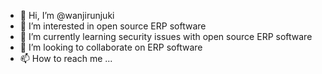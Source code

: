 - 👋 Hi, I’m @wanjirunjuki
- 👀 I’m interested in open source ERP software
- 🌱 I’m currently learning security issues with open source ERP software
- 💞️ I’m looking to collaborate on ERP software
- 📫 How to reach me ...

<!---
wanjirunjuki/wanjirunjuki is a ✨ special ✨ repository because its `README.md` (this file) appears on your GitHub profile.
You can click the Preview link to take a look at your changes.
--->
